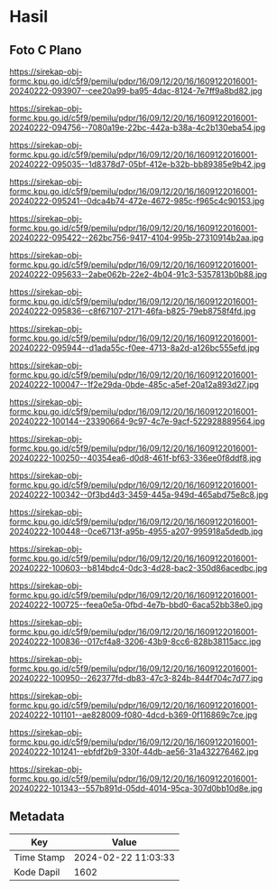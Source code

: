 # Hasil

## Foto C Plano

https://sirekap-obj-formc.kpu.go.id/c5f9/pemilu/pdpr/16/09/12/20/16/1609122016001-20240222-093907--cee20a99-ba95-4dac-8124-7e7ff9a8bd82.jpg

https://sirekap-obj-formc.kpu.go.id/c5f9/pemilu/pdpr/16/09/12/20/16/1609122016001-20240222-094756--7080a19e-22bc-442a-b38a-4c2b130eba54.jpg

https://sirekap-obj-formc.kpu.go.id/c5f9/pemilu/pdpr/16/09/12/20/16/1609122016001-20240222-095035--1d8378d7-05bf-412e-b32b-bb89385e9b42.jpg

https://sirekap-obj-formc.kpu.go.id/c5f9/pemilu/pdpr/16/09/12/20/16/1609122016001-20240222-095241--0dca4b74-472e-4672-985c-f965c4c90153.jpg

https://sirekap-obj-formc.kpu.go.id/c5f9/pemilu/pdpr/16/09/12/20/16/1609122016001-20240222-095422--262bc756-9417-4104-995b-27310914b2aa.jpg

https://sirekap-obj-formc.kpu.go.id/c5f9/pemilu/pdpr/16/09/12/20/16/1609122016001-20240222-095633--2abe062b-22e2-4b04-91c3-5357813b0b88.jpg

https://sirekap-obj-formc.kpu.go.id/c5f9/pemilu/pdpr/16/09/12/20/16/1609122016001-20240222-095836--c8f67107-2171-46fa-b825-79eb8758f4fd.jpg

https://sirekap-obj-formc.kpu.go.id/c5f9/pemilu/pdpr/16/09/12/20/16/1609122016001-20240222-095944--d1ada55c-f0ee-4713-8a2d-a126bc555efd.jpg

https://sirekap-obj-formc.kpu.go.id/c5f9/pemilu/pdpr/16/09/12/20/16/1609122016001-20240222-100047--1f2e29da-0bde-485c-a5ef-20a12a893d27.jpg

https://sirekap-obj-formc.kpu.go.id/c5f9/pemilu/pdpr/16/09/12/20/16/1609122016001-20240222-100144--23390664-9c97-4c7e-9acf-522928889564.jpg

https://sirekap-obj-formc.kpu.go.id/c5f9/pemilu/pdpr/16/09/12/20/16/1609122016001-20240222-100250--40354ea6-d0d8-461f-bf63-336ee0f8ddf8.jpg

https://sirekap-obj-formc.kpu.go.id/c5f9/pemilu/pdpr/16/09/12/20/16/1609122016001-20240222-100342--0f3bd4d3-3459-445a-949d-465abd75e8c8.jpg

https://sirekap-obj-formc.kpu.go.id/c5f9/pemilu/pdpr/16/09/12/20/16/1609122016001-20240222-100448--0ce6713f-a95b-4955-a207-995918a5dedb.jpg

https://sirekap-obj-formc.kpu.go.id/c5f9/pemilu/pdpr/16/09/12/20/16/1609122016001-20240222-100603--b814bdc4-0dc3-4d28-bac2-350d86acedbc.jpg

https://sirekap-obj-formc.kpu.go.id/c5f9/pemilu/pdpr/16/09/12/20/16/1609122016001-20240222-100725--feea0e5a-0fbd-4e7b-bbd0-6aca52bb38e0.jpg

https://sirekap-obj-formc.kpu.go.id/c5f9/pemilu/pdpr/16/09/12/20/16/1609122016001-20240222-100836--017cf4a8-3206-43b9-8cc6-828b38115acc.jpg

https://sirekap-obj-formc.kpu.go.id/c5f9/pemilu/pdpr/16/09/12/20/16/1609122016001-20240222-100950--262377fd-db83-47c3-824b-844f704c7d77.jpg

https://sirekap-obj-formc.kpu.go.id/c5f9/pemilu/pdpr/16/09/12/20/16/1609122016001-20240222-101101--ae828009-f080-4dcd-b369-0f116869c7ce.jpg

https://sirekap-obj-formc.kpu.go.id/c5f9/pemilu/pdpr/16/09/12/20/16/1609122016001-20240222-101241--ebfdf2b9-330f-44db-ae56-31a432276462.jpg

https://sirekap-obj-formc.kpu.go.id/c5f9/pemilu/pdpr/16/09/12/20/16/1609122016001-20240222-101343--557b891d-05dd-4014-95ca-307d0bb10d8e.jpg


## Metadata

| Key        | Value               |
| ---------- | ------------------- |
| Time Stamp | 2024-02-22 11:03:33 |
| Kode Dapil | 1602                |



